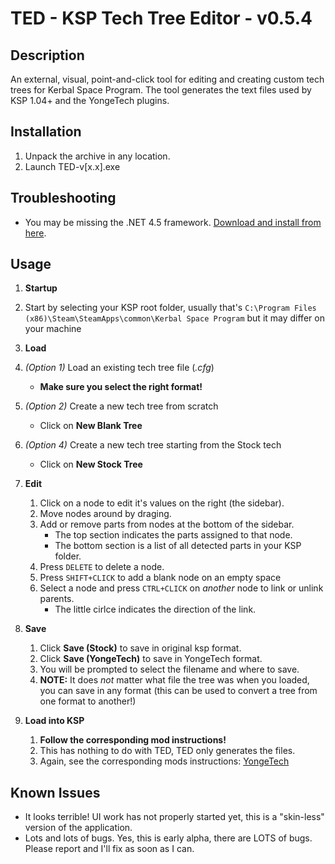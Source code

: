 TED - KSP Tech Tree Editor - v0.5.4
=================

Description
-----
An external, visual, point-and-click tool for editing and creating custom tech trees for Kerbal Space Program. The tool generates the text files used by KSP 1.04+ and the YongeTech plugins.

Installation
-----
1. Unpack the archive in any location.
2. Launch TED-v[x.x].exe

Troubleshooting
-----
- You may be missing the .NET 4.5 framework. [Download and install from here](http://www.microsoft.com/en-us/download/confirmation.aspx?id=42643).

Usage
-----

1. **Startup**
  1. Start by selecting your KSP root folder, usually that's `C:\Program Files (x86)\Steam\SteamApps\common\Kerbal Space Program` but it may differ on your machine
2. **Load**
  2. *(Option 1)* Load an existing tech tree file (*.cfg*)
     - **Make sure you select the right format!**
  3. *(Option 2)* Create a new tech tree from scratch
     - Click on **New Blank Tree**
  4. *(Option 4)* Create a new tech tree starting from the Stock tech
     - Click on **New Stock Tree**

3. **Edit**
   1. Click on a node to edit it's values on the right (the sidebar).
   2. Move nodes around by draging.
   2. Add or remove parts from nodes at the bottom of the sidebar.
      * The top section indicates the parts assigned to that node.
      * The bottom section is a list of all detected parts in your KSP folder.
   3. Press `DELETE` to delete a node.
   4. Press `SHIFT+CLICK` to add a blank node on an empty space
   5. Select a node and press `CTRL+CLICK` on *another* node to link or unlink parents.
      - The little cirlce indicates the direction of the link.

4. **Save**
   1. Click **Save (Stock)** to save in original ksp format.
   2. Click **Save (YongeTech)** to save in YongeTech format.
   3. You will be prompted to select the filename and where to save.
   4. **NOTE:** It does *not* matter what file the tree was when you loaded, you can save in any format (this can be used to convert a tree from one format to another!)

5. **Load into KSP**
   1. **Follow the corresponding mod instructions!**
   2. This has nothing to do with TED, TED only generates the files.
   3. Again, see the corresponding mods instructions: [YongeTech](http://forum.kerbalspaceprogram.com/threads/125338-1-0-4-YongeTech-Tech-Trees-Plugin-(v1-3))
   
Known Issues
-----

- It looks terrible! UI work has not properly started yet, this is a "skin-less" version of the application.
- Lots and lots of bugs. Yes, this is early alpha, there are LOTS of bugs. Please report and I'll fix as soon as I can.

